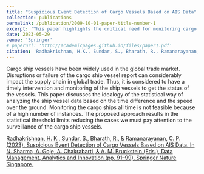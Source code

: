 ```yaml
---
title: "Suspicious Event Detection of Cargo Vessels Based on AIS Data"
collection: publications
permalink: /publication/2009-10-01-paper-title-number-1
excerpt: 'This paper highlights the critical need for monitoring cargo ship vessels to mitigate supply chain disruptions, proposing a statistical approach based on time difference and speed over the ground to set threshold limits for efficient surveillance.'
date: 2023-05-29 
venue: 'Springer'
# paperurl: 'http://academicpages.github.io/files/paper1.pdf'
citation: 'Radhakrishnan, H.K., Sundar, S., Bharath, R., Ramanarayanan, C.P. (2023). &quot; Suspicious Event Detection of Cargo Vessels Based on AIS Data  &quot;'
---
```


Cargo ship vessels have been widely used in the global trade market. Disruptions or failure of the cargo ship vessel report can considerably impact the supply chain in global trade. Thus, it is considered to have a timely intervention and monitoring of the ship vessels to get the status of the vessels. This paper discusses the idealogy of the statistical way of analyzing the ship vessel data based on the time difference and the speed over the ground. Monitoring the cargo ships all time is not feasible because of a high number of instances. The proposed approach results in the statistical threshold limits reducing the cases we must pay attention to the surveillance of the cargo ship vessels.

 [Radhakrishnan, H. K., Sundar, S., Bharath, R., & Ramanarayanan, C. P. (2023). Suspicious Event Detection of Cargo Vessels Based on AIS Data. In N. Sharma, A. Goje, A. Chakrabarti, & A. M. Bruckstein (Eds.), Data Management, Analytics and Innovation (pp. 91–99). Springer Nature Singapore.](https://link.springer.com/chapter/10.1007/978-981-99-1414-2_8)